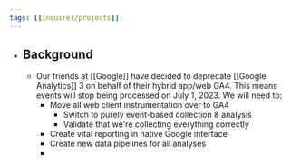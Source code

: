 ```yaml
---
tags: [[inquirer/projects]] 
---
```


- ## Background
	- Our friends at [[Google]] have decided to deprecate [[Google Analytics]] 3 on behalf of their hybrid app/web GA4. This means events will stop being processed on July 1, 2023. We will need to:
		- Move all web client instrumentation over to GA4
			- Switch to purely event-based collection & analysis
			- Validate that we're collecting everything correctly
		- Create vital reporting in native Google interface
		- Create new data pipelines for all analyses
		-
